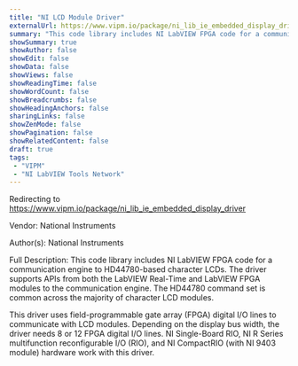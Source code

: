 ```yaml
---
title: "NI LCD Module Driver"
externalUrl: https://www.vipm.io/package/ni_lib_ie_embedded_display_driver
summary: "This code library includes NI LabVIEW FPGA code for a communication engine to HD44780-based character LCDs."
showSummary: true
showAuthor: false
showEdit: false
showData: false
showViews: false
showReadingTime: false
showWordCount: false
showBreadcrumbs: false
showHeadingAnchors: false
sharingLinks: false
showZenMode: false
showPagination: false
showRelatedContent: false
draft: true
tags:
 - "VIPM"
 - "NI LabVIEW Tools Network"
---
```


Redirecting to https://www.vipm.io/package/ni_lib_ie_embedded_display_driver

Vendor: National Instruments

Author(s): National Instruments
 
Full Description:
This code library includes NI LabVIEW FPGA code for a communication engine to HD44780-based character LCDs. The driver supports APIs from both the LabVIEW Real-Time and LabVIEW FPGA modules to the communication engine. The HD44780 command set is common across the majority of character LCD modules. 

This driver uses field-programmable gate array (FPGA) digital I/O lines to communicate with LCD modules. Depending on the display bus width, the driver needs 8 or 12 FPGA digital I/O lines. NI Single-Board RIO, NI R Series multifunction reconfigurable I/O (RIO), and NI CompactRIO (with NI 9403 module) hardware work with this driver.